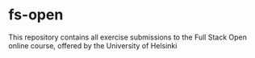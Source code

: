 # fs-open

This repository contains all exercise submissions to the Full Stack Open online course, offered by the University of Helsinki
